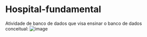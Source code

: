 # Hospital-fundamental
Atividade de banco de dados que visa ensinar o banco de dados conceitual:
![image](https://user-images.githubusercontent.com/103516597/208503817-32456d78-dacd-43cd-a59d-8c420f38ba05.png)
